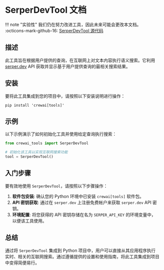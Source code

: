 # SerperDevTool 文档

!!! note "实验性"
    我们仍在努力改进工具，因此未来可能会更改本文档。
    :octicons-mark-github-16: [SerperDevTool 源代码](https://github.com/aithoughts/aipmAI-tools/tree/zh/src/crewai_tools/tools/serper_dev_tool)

## 描述
此工具旨在根据用户提供的查询，在互联网上对文本内容执行语义搜索。它利用 [serper.dev](https://serper.dev) API 获取并显示基于用户提供查询的最相关搜索结果。

## 安装
要将此工具集成到您的项目中，请按照以下安装说明进行操作：
```shell
pip install 'crewai[tools]'
```

## 示例
以下示例演示了如何初始化工具并使用给定查询执行搜索：

```python
from crewai_tools import SerperDevTool

# 初始化该工具以实现互联网搜索功能
tool = SerperDevTool()
```

## 入门步骤
要有效地使用 `SerperDevTool`，请按照以下步骤操作：

1. **软件包安装**: 确认您的 Python 环境中已安装 `crewai[tools]` 软件包。
2. **API 密钥获取**: 通过在 `serper.dev` 上注册免费帐户来获取 `serper.dev` API 密钥。
3. **环境配置**: 将您获得的 API 密钥存储在名为 `SERPER_API_KEY` 的环境变量中，以便该工具使用。

## 总结
通过将 `SerperDevTool` 集成到 Python 项目中，用户可以直接从其应用程序执行实时、相关的互联网搜索。通过遵循提供的设置和使用指南，将此工具集成到项目中变得简便易行。
